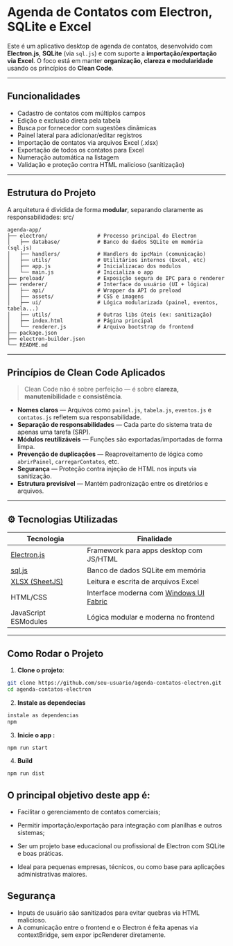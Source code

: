 # Agenda de Contatos com Electron, SQLite e Excel

Este é um aplicativo desktop de agenda de contatos, desenvolvido com **Electron.js**, **SQLite** (via `sql.js`) e com suporte a **importação/exportação via Excel**. O foco está em manter **organização, clareza e modularidade** usando os princípios do **Clean Code**.

---

## Funcionalidades

- Cadastro de contatos com múltiplos campos
- Edição e exclusão direta pela tabela
- Busca por fornecedor com sugestões dinâmicas
- Painel lateral para adicionar/editar registros
- Importação de contatos via arquivos Excel (.xlsx)
- Exportação de todos os contatos para Excel
- Numeração automática na listagem
- Validação e proteção contra HTML malicioso (sanitização)

---

## Estrutura do Projeto

A arquitetura é dividida de forma **modular**, separando claramente as responsabilidades:
src/
```
agenda-app/
├── electron/                # Processo principal do Electron
│   ├── database/            # Banco de dados SQLite em memória (sql.js)
│   ├── handlers/            # Handlers do ipcMain (comunicação)
│   ├── utils/               # Utilitários internos (Excel, etc)
│   ├── app.js               # Inicializacao dos modulos
│   └── main.js              # Inicializa o app
├── preload/                 # Exposição segura de IPC para o renderer
├── renderer/                # Interface do usuário (UI + lógica)
│   ├── api/                 # Wrapper da API do preload
│   ├── assets/              # CSS e imagens
│   ├── ui/                  # Lógica modularizada (painel, eventos, tabela...)
│   ├── utils/               # Outras libs úteis (ex: sanitização)
│   ├── index.html           # Página principal
│   └── renderer.js          # Arquivo bootstrap do frontend             
├── package.json
├── electron-builder.json
└── README.md
```

---

## Princípios de Clean Code Aplicados

> Clean Code não é sobre perfeição — é sobre **clareza, manutenibilidade** e **consistência**.

- **Nomes claros** — Arquivos como `painel.js`, `tabela.js`, `eventos.js` e `contatos.js` refletem sua responsabilidade.
- **Separação de responsabilidades** — Cada parte do sistema trata de apenas uma tarefa (SRP).
- **Módulos reutilizáveis** — Funções são exportadas/importadas de forma limpa.
- **Prevenção de duplicações** — Reaproveitamento de lógica como `abrirPainel`, `carregarContatos`, etc.
- **Segurança** — Proteção contra injeção de HTML nos inputs via sanitização.
- **Estrutura previsível** — Mantém padronização entre os diretórios e arquivos.

---

## ⚙️ Tecnologias Utilizadas

| Tecnologia | Finalidade |
|-----------|------------|
| [Electron.js](https://www.electronjs.org/) | Framework para apps desktop com JS/HTML |
| [sql.js](https://github.com/sql-js/sql.js/) | Banco de dados SQLite em memória |
| [XLSX (SheetJS)](https://sheetjs.com/) | Leitura e escrita de arquivos Excel |
| HTML/CSS | Interface moderna com [Windows UI Fabric](https://github.com/virtualvivek/windows-ui-fabric) |
| JavaScript ESModules | Lógica modular e moderna no frontend |

---

## Como Rodar o Projeto

1. **Clone o projeto**:

```bash
git clone https://github.com/seu-usuario/agenda-contatos-electron.git
cd agenda-contatos-electron
```
2. **Instale as dependecias**
```bash
instale as dependencias
npm
```
3. **Inicie o app :**
```bash
npm run start
```
4. **Build**

```bash
npm run dist
```
## O principal objetivo deste app é:

- Facilitar o gerenciamento de contatos comerciais;

- Permitir importação/exportação para integração com planilhas e outros sistemas;

- Ser um projeto base educacional ou profissional de Electron com SQLite e boas práticas.

- Ideal para pequenas empresas, técnicos, ou como base para aplicações administrativas maiores.

## Segurança
- Inputs de usuário são sanitizados para evitar quebras via HTML malicioso.
- A comunicação entre o frontend e o Electron é feita apenas via contextBridge, sem expor ipcRenderer diretamente.